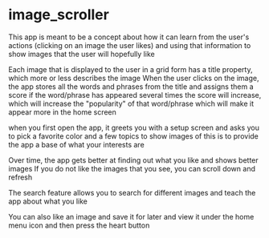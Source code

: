 # image_scroller

This app is meant to be a concept about how it can learn from the user's actions (clicking on an image the user likes)
and using that information to show images that the user will hopefully like

Each image that is displayed to the user in a grid form has a title property, which more or less describes the image
When the user clicks on the image, the app stores all the words and phrases from the title and assigns them a score
if the word/phrase has appeared several times the score will increase, which will increase the "popularity" of that word/phrase
which will make it appear more in the home screen

when you first open the app, it greets you with a setup screen and asks you to pick a favorite color and a few topics to show images of
this is to provide the app a base of what your interests are

Over time, the app gets better at finding out what you like and shows better images
If you do not like the images that you see, you can scroll down and refresh

The search feature allows you to search for different images and teach the app about what you like

You can also like an image and save it for later and view it under the home menu icon and then press the heart button
